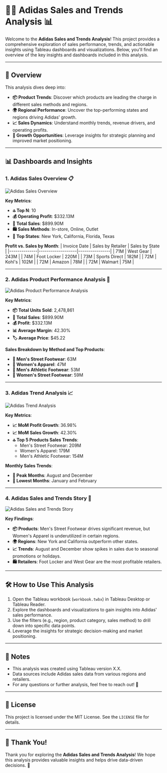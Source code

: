 # 🏃‍♂️ Adidas Sales and Trends Analysis 📊

Welcome to the **Adidas Sales and Trends Analysis**! This project provides a comprehensive exploration of sales performance, trends, and actionable insights using Tableau dashboards and visualizations. Below, you'll find an overview of the key insights and dashboards included in this analysis.

---

## 🌟 Overview

This analysis dives deep into:
- **📦 Product Trends**: Discover which products are leading the charge in different sales methods and regions.
- **🌍 Regional Performance**: Uncover the top-performing states and regions driving Adidas’ growth.
- **📈 Sales Dynamics**: Understand monthly trends, revenue drivers, and operating profits.
- **🚀 Growth Opportunities**: Leverage insights for strategic planning and improved market positioning.

---

## 📊 Dashboards and Insights

### 1. **Adidas Sales Overview** 📋
![Adidas Sales Overview](dashboard_sales)  

**Key Metrics**:
- **🔝 Top N**: 10
- **💰 Operating Profit**: $332.13M
- **💸 Total Sales**: $899.90M
- **🛍️ Sales Methods**: In-store, Online, Outlet
- **📍 Top States**: New York, California, Florida, Texas

**Profit vs. Sales by Month**:
| Invoice Date | Sales by Retailer | Sales by State |
|--------------|-------------------|----------------|
| 71M          | West Gear         | 243M           |
| 74M          | Foot Locker       | 220M           |
| 73M          | Sports Direct     | 182M           |
| 72M          | Kohl's            | 102M           |
| 72M          | Amazon            | 78M            |
| 72M          | Walmart           | 75M            |

---

### 2. **Adidas Product Performance Analysis** 👟
![Adidas Product Performance Analysis](image.png)  

**Key Metrics**:
- **📦 Total Units Sold**: 2,478,861
- **💸 Total Sales**: $899.90M
- **💰 Profit**: $332.13M
- **📊 Average Margin**: 42.30%
- **🏷️ Average Price**: $45.22

**Sales Breakdown by Method and Top Products**:
- **👟 Men's Street Footwear**: 63M
- **👗 Women's Apparel**: 47M
- **👟 Men's Athletic Footwear**: 53M
- **👠 Women's Street Footwear**: 59M

---

### 3. **Adidas Trend Analysis** 📈
![Adidas Trend Analysis](image.png)  

**Key Metrics**:
- **📈 MoM Profit Growth**: 36.98%
- **📈 MoM Sales Growth**: 42.30%
- **🔝 Top 5 Products Sales Trends**:
  - Men's Street Footwear: 209M
  - Women's Apparel: 179M
  - Men's Athletic Footwear: 154M

**Monthly Sales Trends**:
- **📅 Peak Months**: August and December
- **📅 Lowest Months**: January and February

---

### 4. **Adidas Sales and Trends Story** 📖
![Adidas Sales and Trends Story](image.png)  

**Key Findings**:
- **📦 Products**: Men's Street Footwear drives significant revenue, but Women's Apparel is underutilized in certain regions.
- **🌍 Regions**: New York and California outperform other states.
- **📈 Trends**: August and December show spikes in sales due to seasonal promotions or holidays.
- **🛍️ Retailers**: Foot Locker and West Gear are the most profitable retailers.

---

## 🛠️ How to Use This Analysis
1. Open the Tableau workbook (`workbook.twbx`) in Tableau Desktop or Tableau Reader.
2. Explore the dashboards and visualizations to gain insights into Adidas' sales performance.
3. Use the filters (e.g., region, product category, sales method) to drill down into specific data points.
4. Leverage the insights for strategic decision-making and market positioning.

---

## 📝 Notes
- This analysis was created using Tableau version X.X.
- Data sources include Adidas sales data from various regions and retailers.
- For any questions or further analysis, feel free to reach out! 📧

---

## 📜 License
This project is licensed under the MIT License. See the `LICENSE` file for details.

---

## 🙌 Thank You!
Thank you for exploring the **Adidas Sales and Trends Analysis**! We hope this analysis provides valuable insights and helps drive data-driven decisions. 🚀
